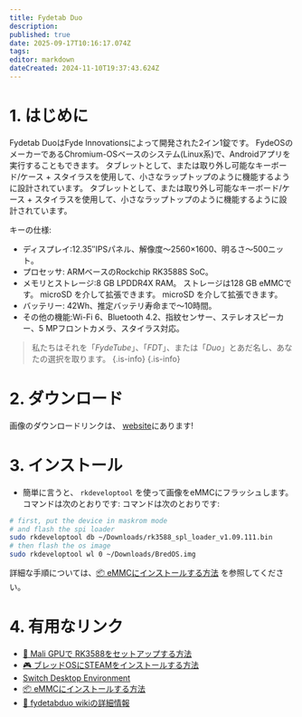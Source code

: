 ```yaml
---
title: Fydetab Duo
description:
published: true
date: 2025-09-17T10:16:17.074Z
tags:
editor: markdown
dateCreated: 2024-11-10T19:37:43.624Z
---
```


# 1. はじめに

Fydetab DuoはFyde Innovationsによって開発された2イン1錠です。 FydeOSのメーカーであるChromium-OSベースのシステム(Linux系)で、Androidアプリを実行することもできます。 タブレットとして、または取り外し可能なキーボード/ケース + スタイラスを使用して、小さなラップトップのように機能するように設計されています。 タブレットとして、または取り外し可能なキーボード/ケース + スタイラスを使用して、小さなラップトップのように機能するように設計されています。

キーの仕様:

- ディスプレイ:12.35′′IPSパネル、解像度〜2560×1600、明るさ〜500ニット。
- プロセッサ: ARMベースのRockchip RK3588S SoC。
- メモリとストレージ:8 GB LPDDR4X RAM。 ストレージは128 GB eMMCです。 microSD を介して拡張できます。 microSD を介して拡張できます。
- バッテリー:<unk> 42Wh、推定バッテリ寿命まで〜10時間。
- その他の機能:Wi-Fi 6、Bluetooth 4.2、指紋センサー、ステレオスピーカー、5 MPフロントカメラ、スタイラス対応。

> 私たちはそれを「_FydeTube_」、「_FDT_」、または「_Duo_」とあだ名し、あなたの選択を取ります。
> {.is-info}
> {.is-info}

# 2. ダウンロード

画像のダウンロードリンクは、 [website](https://bredos.org/download.html)にあります!

# 3. インストール

- 簡単に言うと、 `rkdeveloptool` を使って画像をeMMCにフラッシュします。 コマンドは次のとおりです: コマンドは次のとおりです:

```bash
# first, put the device in maskrom mode
# and flash the spi loader
sudo rkdeveloptool db ~/Downloads/rk3588_spl_loader_v1.09.111.bin
# then flash the os image
sudo rkdeveloptool wl 0 ~/Downloads/BredOS.img
```

詳細な手順については、[📦 eMMCにインストールする方法](https://wiki.fydetabduo.com/os-release-board/BredOS/BredOS-intro) を参照してください。

# 4. 有用なリンク

- [🐾 Mali GPUで RK3588をセットアップする方法](/how-to/how-to-setup-panthor)
- [🎮 ブレッドOSにSTEAMをインストールする方法](/how-to/how-to-install-steam)
- [Switch Desktop Environment](/en/how-to/switch-desktop-environments)
- [📦 eMMCにインストールする方法](https://wiki.fydetabduo.com/os-release-board/BredOS/BredOS-intro)
- [🔧 fydetabduo wikiの詳細情報](https://wiki.fydetabduo.com/category/-bredos)
